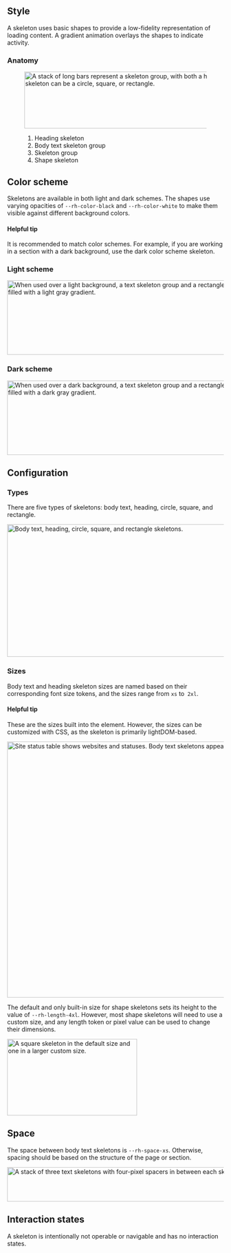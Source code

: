 ## Style

A skeleton uses basic shapes to provide a low-fidelity representation of loading content. A gradient animation overlays the shapes to indicate activity.

### Anatomy

<figure>
  <uxdot-example color-palette="lightest">
    <img alt="A stack of long bars represent a skeleton group, with both a heading skeleton and three body skeletons. A shape skeleton can be a circle, square, or rectangle."
         src="../skeleton-style-anatomy.svg"
         width="818"
         height="132">
  </uxdot-example>
  <figcaption>
    <ol>
      <li>Heading skeleton</li>
      <li>Body text skeleton group</li>
      <li>Skeleton group</li>
      <li>Shape skeleton</li>
    </ol>
  </figcaption>
</figure>

## Color scheme

Skeletons are available in both light and dark schemes. The shapes use varying opacities of `--rh-color-black` and `--rh-color-white` to make them visible against different background colors.

<rh-alert state="info">
  <h4 slot="header">Helpful tip</h4>
  <p>It is recommended to match color schemes. For example, if you are working in a section with a dark background, use the dark color scheme skeleton.</p>
</rh-alert>

### Light scheme

<uxdot-example color-palette="lightest">
  <img alt="When used over a light background, a text skeleton group and a rectangle skeleton are filled with a light gray gradient."
       src="../skeleton-style-scheme-light.svg"
       width="600"
       height="173">
</uxdot-example>

### Dark scheme

<uxdot-example color-palette="darkest">
  <img alt="When used over a dark background, a text skeleton group and a rectangle skeleton are filled with a dark gray gradient."
       src="../skeleton-style-scheme-dark.svg"
       width="600"
       height="173">
</uxdot-example>

## Configuration

### Types

There are five types of skeletons: body text, heading, circle, square, and rectangle.

<uxdot-example color-palette="lightest">
  <img alt="Body text, heading, circle, square, and rectangle skeletons."
       src="../skeleton-style-types.svg"
       width="600"
       height="308">
</uxdot-example>

### Sizes

Body text and heading skeleton sizes are named based on their corresponding font size tokens, and the sizes range from `xs` to` 2xl`.

<rh-alert state="info">
  <h4 slot="header">Helpful tip</h4>
  <p>These are the sizes built into the element. However, the sizes can be customized with CSS, as the skeleton is primarily lightDOM-based.</p>
</rh-alert>

<uxdot-example color-palette="lightest">
  <img alt="Site status table shows websites and statuses. Body text skeletons appear in the status column."
       src="../skeleton-style-sizes-text.svg"
       width="664"
       height="595">
</uxdot-example>

The default and only built-in size for shape skeletons sets its height to the value of `--rh-length-4xl`. However, most shape skeletons will need to use a custom size, and any length token or pixel value can be used to change their dimensions.

<uxdot-example color-palette="lightest">
  <img alt="A square skeleton in the default size and one in a larger custom size."
       src="../skeleton-style-sizes-shapes.svg"
       width="302"
       height="178">
</uxdot-example>

## Space

The space between body text skeletons is `--rh-space-xs`. Otherwise, spacing should be based on the structure of the page or section.

<uxdot-example color-palette="lightest">
  <img alt="A stack of three text skeletons with four-pixel spacers in between each skeleton"
       src="../skeleton-style-space.svg"
       width="600"
       height="80">
</uxdot-example>

## Interaction states

A skeleton is intentionally not operable or navigable and has no interaction states.
